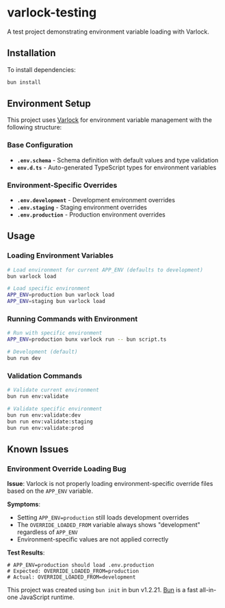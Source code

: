# varlock-testing

A test project demonstrating environment variable loading with Varlock.

## Installation

To install dependencies:

```bash
bun install
```

## Environment Setup

This project uses [Varlock](https://varlock.dev) for environment variable management with the following structure:

### Base Configuration
- **`.env.schema`** - Schema definition with default values and type validation
- **`env.d.ts`** - Auto-generated TypeScript types for environment variables

### Environment-Specific Overrides
- **`.env.development`** - Development environment overrides
- **`.env.staging`** - Staging environment overrides
- **`.env.production`** - Production environment overrides

## Usage

### Loading Environment Variables
```bash
# Load environment for current APP_ENV (defaults to development)
bun varlock load

# Load specific environment
APP_ENV=production bun varlock load
APP_ENV=staging bun varlock load
```

### Running Commands with Environment
```bash
# Run with specific environment
APP_ENV=production bunx varlock run -- bun script.ts

# Development (default)
bun run dev
```

### Validation Commands
```bash
# Validate current environment
bun run env:validate

# Validate specific environment
bun run env:validate:dev
bun run env:validate:staging
bun run env:validate:prod
```

## Known Issues

### Environment Override Loading Bug

**Issue**: Varlock is not properly loading environment-specific override files based on the `APP_ENV` variable.

**Symptoms**:
- Setting `APP_ENV=production` still loads development overrides
- The `OVERRIDE_LOADED_FROM` variable always shows "development" regardless of `APP_ENV`
- Environment-specific values are not applied correctly

**Test Results**:
```
# APP_ENV=production should load .env.production
# Expected: OVERRIDE_LOADED_FROM=production
# Actual: OVERRIDE_LOADED_FROM=development
```

This project was created using `bun init` in bun v1.2.21. [Bun](https://bun.com) is a fast all-in-one JavaScript runtime.
